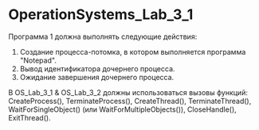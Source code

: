 # OperationSystems_Lab_3_1
Программа 1 должна выполнять следующие действия:
1. Создание процесса-потомка, в котором выполняется программа "Notepad".
2. Вывод идентификатора дочернего процесса.
3. Ожидание завершения дочернего процесса.

В OS_Lab_3_1 & OS_Lab_3_2 должны использоваться вызовы функций: CreateProcess(), TerminateProcess(), CreateThread(), TerminateThread(), WaitForSingleObject() (или WaitForMultipleObjects()), CloseHandle(), ExitThread().
